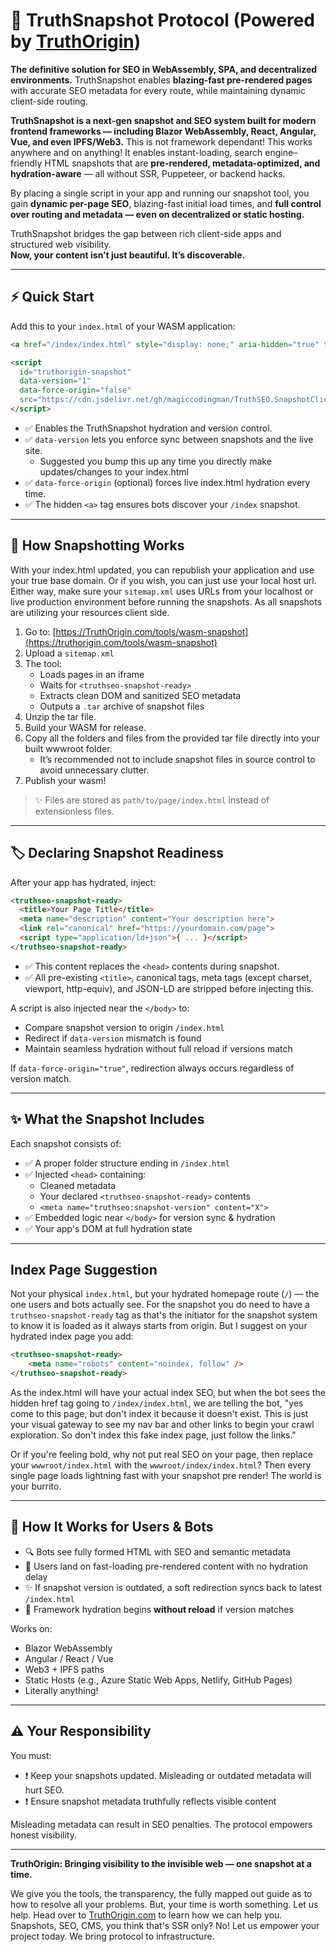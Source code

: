 # 📖 TruthSnapshot Protocol (Powered by [TruthOrigin](https://truthorigin.com))

**The definitive solution for SEO in WebAssembly, SPA, and decentralized environments.**
TruthSnapshot enables **blazing-fast pre-rendered pages** with accurate SEO metadata for every route, while maintaining dynamic client-side routing.

**TruthSnapshot is a next-gen snapshot and SEO system built for modern frontend frameworks — including Blazor WebAssembly, React, Angular, Vue, and even IPFS/Web3.** This is not framework dependant! This works anywhere and on anything!
It enables instant-loading, search engine–friendly HTML snapshots that are **pre-rendered, metadata-optimized, and hydration-aware** — all without SSR, Puppeteer, or backend hacks.

By placing a single script in your app and running our snapshot tool, you gain **dynamic per-page SEO**, blazing-fast initial load times, and **full control over routing and metadata — even on decentralized or static hosting.**

TruthSnapshot bridges the gap between rich client-side apps and structured web visibility.  
**Now, your content isn’t just beautiful. It’s discoverable.**

---

## ⚡ Quick Start

Add this to your `index.html` of your WASM application:

```html
<a href="/index/index.html" style="display: none;" aria-hidden="true" tabindex="-1">Bot Gateway</a>

<script
  id="truthorigin-snapshot"
  data-version="1"
  data-force-origin="false"
  src="https://cdn.jsdelivr.net/gh/magiccodingman/TruthSEO.SnapshotClient@main/truthseo-snapshot.js">
</script>
```
* ✅ Enables the TruthSnapshot hydration and version control.
* ✅ `data-version` lets you enforce sync between snapshots and the live site.
  - Suggested you bump this up any time you directly make updates/changes to your index.html
* ✅ `data-force-origin` (optional) forces live index.html hydration every time.
* ✅ The hidden `<a>` tag ensures bots discover your `/index` snapshot.

---

## 🧬 How Snapshotting Works

With your index.html updated, you can republish your application and use your true base domain. Or if you wish, you can just use your local host url. Either way, make sure your `sitemap.xml` uses URLs from your localhost or live production environment before running the snapshots. As all snapshots are utilizing your resources client side.
1. Go to: [https://TruthOrigin.com/tools/wasm-snapshot](https://truthorigin.com/tools/wasm-snapshot)
2. Upload a `sitemap.xml`
3. The tool:
   - Loads pages in an iframe
   - Waits for `<truthseo-snapshot-ready>`
   - Extracts clean DOM and sanitized SEO metadata
   - Outputs a `.tar` archive of snapshot files
4. Unzip the tar file.
5. Build your WASM for release.
6. Copy all the folders and files from the provided tar file directly into your built wwwroot folder.
   - It’s recommended not to include snapshot files in source control to avoid unnecessary clutter.
7. Publish your wasm!

> ✨ Files are stored as `path/to/page/index.html` instead of extensionless files.

---

## 🏷️ Declaring Snapshot Readiness

After your app has hydrated, inject:

```html
<truthseo-snapshot-ready>
  <title>Your Page Title</title>
  <meta name="description" content="Your description here">
  <link rel="canonical" href="https://yourdomain.com/page">
  <script type="application/ld+json">{ ... }</script>
</truthseo-snapshot-ready>
```

* ✅ This content replaces the `<head>` contents during snapshot.
* ✅ All pre-existing `<title>`, canonical tags, meta tags (except charset, viewport, http-equiv), and JSON-LD are stripped before injecting this.

A script is also injected near the `</body>` to:
- Compare snapshot version to origin `/index.html`
- Redirect if `data-version` mismatch is found
- Maintain seamless hydration without full reload if versions match

If `data-force-origin="true"`, redirection always occurs regardless of version match.

---

## ✨ What the Snapshot Includes

Each snapshot consists of:
- ✅ A proper folder structure ending in `/index.html`
- ✅ Injected `<head>` containing:
  - Cleaned metadata
  - Your declared `<truthseo-snapshot-ready>` contents
  - `<meta name="truthseo:snapshot-version" content="X">`
- ✅ Embedded logic near `</body>` for version sync & hydration
- ✅ Your app's DOM at full hydration state

---

## Index Page Suggestion

Not your physical `index.html`, but your hydrated homepage route (`/`) — the one users and bots actually see. For the snapshot you do need to have a `truthseo-snapshot-ready` tag as that's the initiator for the snapshot system to know it is loaded as it always starts from origin. But I suggest on your hydrated index page you add:
```html
<truthseo-snapshot-ready>
    <meta name="robots" content="noindex, follow" />
</truthseo-snapshot-ready>
```

As the index.html will have your actual index SEO, but when the bot sees the hidden href tag going to `/index/index.html`, we are telling the bot, "yes come to this page, but don't index it because it doesn't exist. This is just your visual gateway to see my nav bar and other links to begin your crawl exploration. So don't index this fake index page, just follow the links."

Or if you're feeling bold, why not put real SEO on your page, then replace your `wwwroot/index.html` with the `wwwroot/index/index.html`? Then every single page loads lightning fast with your snapshot pre render! The world is your burrito.

---

## 🧐 How It Works for Users & Bots

- 🔍 Bots see fully formed HTML with SEO and semantic metadata
- 👤 Users land on fast-loading pre-rendered content with no hydration delay
- ✨ If snapshot version is outdated, a soft redirection syncs back to latest `/index.html`
- 🚀 Framework hydration begins **without reload** if version matches

Works on:
- Blazor WebAssembly
- Angular / React / Vue
- Web3 + IPFS paths
- Static Hosts (e.g., Azure Static Web Apps, Netlify, GitHub Pages)
- Literally anything!

---

## ⚠️ Your Responsibility

You must:
- ❗ Keep your snapshots updated. Misleading or outdated metadata will hurt SEO.
- ❗ Ensure snapshot metadata truthfully reflects visible content

Misleading metadata can result in SEO penalties. The protocol empowers honest visibility.

---

**TruthOrigin: Bringing visibility to the invisible web — one snapshot at a time.**

We give you the tools, the transparency, the fully mapped out guide as to how to resolve all your problems. But, your time is worth something. Let us help. Head over to [TruthOrigin.com](https://truthorigin.com) to learn how we can help you. Snapshots, SEO, CMS, you think that's SSR only? No! Let us empower your project today. We bring protocol to infrastructure.
